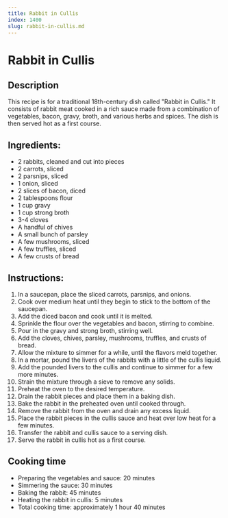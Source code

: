 ```yaml
---
title: Rabbit in Cullis
index: 1400
slug: rabbit-in-cullis.md
---
```


# Rabbit in Cullis

## Description
This recipe is for a traditional 18th-century dish called "Rabbit in Cullis." It consists of rabbit meat cooked in a rich sauce made from a combination of vegetables, bacon, gravy, broth, and various herbs and spices. The dish is then served hot as a first course.

## Ingredients:
- 2 rabbits, cleaned and cut into pieces
- 2 carrots, sliced
- 2 parsnips, sliced
- 1 onion, sliced
- 2 slices of bacon, diced
- 2 tablespoons flour
- 1 cup gravy
- 1 cup strong broth
- 3-4 cloves
- A handful of chives
- A small bunch of parsley
- A few mushrooms, sliced
- A few truffles, sliced
- A few crusts of bread

## Instructions:
1. In a saucepan, place the sliced carrots, parsnips, and onions.
2. Cook over medium heat until they begin to stick to the bottom of the saucepan.
3. Add the diced bacon and cook until it is melted.
4. Sprinkle the flour over the vegetables and bacon, stirring to combine.
5. Pour in the gravy and strong broth, stirring well.
6. Add the cloves, chives, parsley, mushrooms, truffles, and crusts of bread.
7. Allow the mixture to simmer for a while, until the flavors meld together.
8. In a mortar, pound the livers of the rabbits with a little of the cullis liquid.
9. Add the pounded livers to the cullis and continue to simmer for a few more minutes.
10. Strain the mixture through a sieve to remove any solids.
11. Preheat the oven to the desired temperature.
12. Drain the rabbit pieces and place them in a baking dish.
13. Bake the rabbit in the preheated oven until cooked through.
14. Remove the rabbit from the oven and drain any excess liquid.
15. Place the rabbit pieces in the cullis sauce and heat over low heat for a few minutes.
16. Transfer the rabbit and cullis sauce to a serving dish.
17. Serve the rabbit in cullis hot as a first course.

## Cooking time
- Preparing the vegetables and sauce: 20 minutes
- Simmering the sauce: 30 minutes
- Baking the rabbit: 45 minutes
- Heating the rabbit in cullis: 5 minutes
- Total cooking time: approximately 1 hour 40 minutes